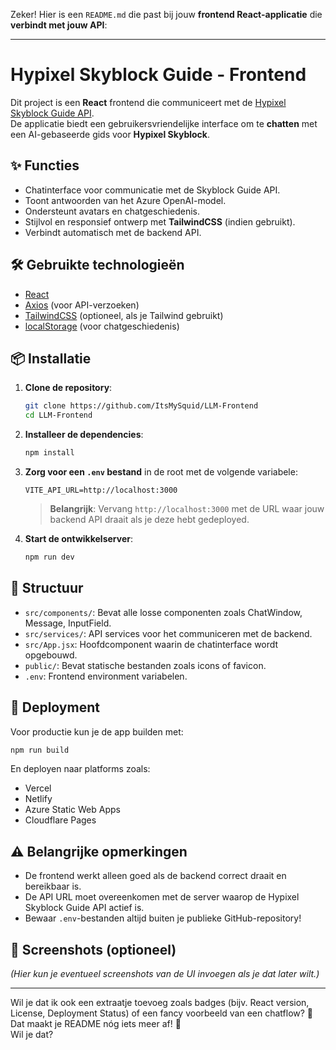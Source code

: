 Zeker! Hier is een `README.md` die past bij jouw **frontend React-applicatie** die **verbindt met jouw API**:

---

# Hypixel Skyblock Guide - Frontend

Dit project is een **React** frontend die communiceert met de [Hypixel Skyblock Guide API](https://github.com/jouwgebruikersnaam/hypixel-skyblock-guide-api).  
De applicatie biedt een gebruikersvriendelijke interface om te **chatten** met een AI-gebaseerde gids voor **Hypixel Skyblock**.

## ✨ Functies
- Chatinterface voor communicatie met de Skyblock Guide API.
- Toont antwoorden van het Azure OpenAI-model.
- Ondersteunt avatars en chatgeschiedenis.
- Stijlvol en responsief ontwerp met **TailwindCSS** (indien gebruikt).
- Verbindt automatisch met de backend API.

## 🛠️ Gebruikte technologieën
- [React](https://react.dev/)
- [Axios](https://axios-http.com/) (voor API-verzoeken)
- [TailwindCSS](https://tailwindcss.com/) (optioneel, als je Tailwind gebruikt)
- [localStorage](https://developer.mozilla.org/en-US/docs/Web/API/Window/localStorage) (voor chatgeschiedenis)

## 📦 Installatie

1. **Clone de repository**:
   ```bash
   git clone https://github.com/ItsMySquid/LLM-Frontend
   cd LLM-Frontend
   ```

2. **Installeer de dependencies**:
   ```bash
   npm install
   ```

3. **Zorg voor een `.env` bestand** in de root met de volgende variabele:
   ```env
   VITE_API_URL=http://localhost:3000
   ```
   > **Belangrijk**: Vervang `http://localhost:3000` met de URL waar jouw backend API draait als je deze hebt gedeployed.

4. **Start de ontwikkelserver**:
   ```bash
   npm run dev
   ```

## 🧠 Structuur
- `src/components/`: Bevat alle losse componenten zoals ChatWindow, Message, InputField.
- `src/services/`: API services voor het communiceren met de backend.
- `src/App.jsx`: Hoofdcomponent waarin de chatinterface wordt opgebouwd.
- `public/`: Bevat statische bestanden zoals icons of favicon.
- `.env`: Frontend environment variabelen.

## 🚀 Deployment
Voor productie kun je de app builden met:
```bash
npm run build
```
En deployen naar platforms zoals:
- Vercel
- Netlify
- Azure Static Web Apps
- Cloudflare Pages

## ⚠️ Belangrijke opmerkingen
- De frontend werkt alleen goed als de backend correct draait en bereikbaar is.
- De API URL moet overeenkomen met de server waarop de Hypixel Skyblock Guide API actief is.
- Bewaar `.env`-bestanden altijd buiten je publieke GitHub-repository!

## 📸 Screenshots (optioneel)
*(Hier kun je eventueel screenshots van de UI invoegen als je dat later wilt.)*

---

Wil je dat ik ook een extraatje toevoeg zoals badges (bijv. React version, License, Deployment Status) of een fancy voorbeeld van een chatflow? 🚀  
Dat maakt je README nóg iets meer af! 🎨  
Wil je dat?
